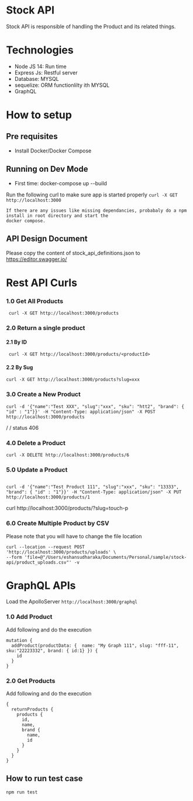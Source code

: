 

# Stock API 
Stock API is responsible of handling the Product and its related things.

# Technologies

* Node JS 14: Run time
* Express Js: Restful server
* Database: MYSQL
* sequelize: ORM functionlilty ith MYSQL
* GraphQL

# How to setup
## Pre requisites
* Install Docker/Docker Compose

## Running on Dev Mode
* First time: docker-compose up --build

Run the following curl to make sure app is started properly
```curl -X GET http://localhost:3000```
```
If there are any issues like missing dependancies, probabaly do a npm install in root directory and start the
docker compose.
```

## API Design Document
Please copy the content of stock_api_definitions.json to https://editor.swagger.io/

# Rest API Curls

### 1.0 Get All Products
```
 curl -X GET http://localhost:3000/products
 ```
### 2.0 Return a single product
#### 2.1 By ID 
```
 curl -X GET http://localhost:3000/products/<productId>
 ```
#### 2.2 By Sug

```
curl -X GET http://localhost:3000/products?slug=xxx
```
### 3.0 Create a New Product

```
curl -d '{"name":"Test XXX", "slug":"xxx", "sku": "htt2", "brand": { "id" : "1"}}' -H "Content-Type: application/json" -X POST http://localhost:3000/products
```
/ / status 406
### 4.0 Delete a Product
```
curl -X DELETE http://localhost:3000/products/6

```

### 5.0 Update a Product
```

curl -d '{"name":"Test Product 111", "slug":"xxx", "sku": "13333", "brand": { "id" : "1"}}' -H "Content-Type: application/json" -X PUT http://localhost:3000/products/1
```
 curl http://localhost:3000/products/\?slug\=touch-p 
 
 
### 6.0 Create Multiple Product by CSV
Please note that you will have to change the file location
```
curl --location --request POST 'http://localhost:3000/products/uploads' \
--form 'file=@"/Users/eshansudharaka/Documents/Personal/sample/stock-api/product_uploads.csv"' -v
```

# GraphQL APIs
Load the ApolloServer 
`http://localhost:3000/graphql`
### 1.0 Add Product
Add following and do the execution
```
mutation {
  addProduct(productData: {  name: "My Graph 111", slug: "fff-11", sku:"22223332", brand: { id:1} }) {
    id
  }
}
```

### 2.0 Get Products
Add following and do the execution
```
{
  returnProducts {
    products {
      id,
      name,
      brand {
        name,
        id
      }
    }
  }
}
```
## How to run test case
```
npm run test
```